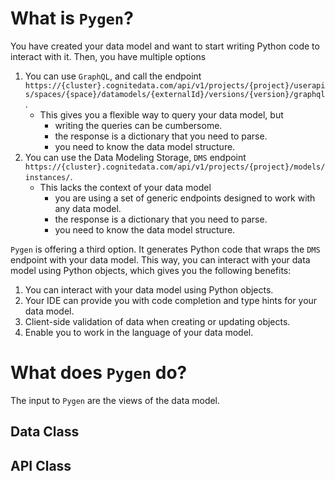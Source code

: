 # What is `Pygen`?

You have created your data model and want to start writing Python code to interact with it. Then, you have multiple
options

1. You can use `GraphQL`, and call the endpoint `https://{cluster}.cognitedata.com/api/v1/projects/{project}/userapis/spaces/{space}/datamodels/{externalId}/versions/{version}/graphql`.
   * This gives you a flexible way to query your data model, but
     - writing the queries can be cumbersome.
     - the response is a dictionary that you need to parse.
     - you need to know the data model structure.
2. You can use the Data Modeling Storage, `DMS` endpoint `https://{cluster}.cognitedata.com/api/v1/projects/{project}/models/instances/`.
   * This lacks the context of your data model
     - you are using a set of generic endpoints designed to work with any data model.
     - the response is a dictionary that you need to parse.
     - you need to know the data model structure.

`Pygen` is offering a third option. It generates Python code that wraps the `DMS` endpoint with your
data model. This way, you can interact with your data model using Python objects, which gives you the following benefits:

1. You can interact with your data model using Python objects.
2. Your IDE can provide you with code completion and type hints for your data model.
3. Client-side validation of data when creating or updating objects.
4. Enable you to work in the language of your data model.

# What does `Pygen` do?

The input to `Pygen` are the views of the data model.

## Data Class


## API Class
